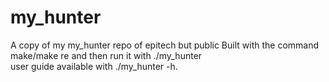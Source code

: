 # my_hunter
A copy of my my_hunter repo of epitech but public
Built with the command make/make re and then run it with ./my_hunter              
user guide available with ./my_hunter -h.

